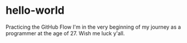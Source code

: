# hello-world
Practicing the GitHub Flow
I'm in the very beginning of my journey as a programmer at the age of 27. Wish me luck y'all.
